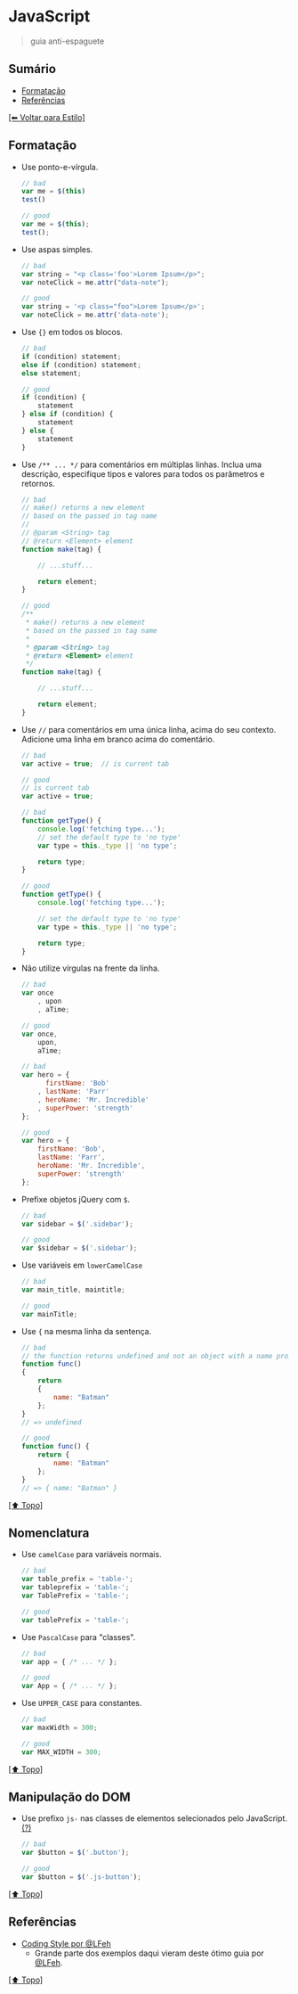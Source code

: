 # JavaScript
> guia anti-espaguete

## Sumário
- [Formatação](#formata%C3%A7%C3%A3o)
- [Referências](#refer%C3%AAncias)

[[⬅︎ Voltar para Estilo]](https://github.com/mktvirtual/guides/tree/master/estilo)


## Formatação

- Use ponto-e-vírgula.
    ```javascript
    // bad
    var me = $(this)
    test()

    // good
    var me = $(this);
    test();
    ```

- Use aspas simples.
    ```javascript
    // bad
    var string = "<p class='foo'>Lorem Ipsum</p>";
    var noteClick = me.attr("data-note");

    // good
    var string = '<p class="foo">Lorem Ipsum</p>';
    var noteClick = me.attr('data-note');
    ```

- Use `{}` em todos os blocos.
    ```javascript
    // bad
    if (condition) statement;
    else if (condition) statement;
    else statement;

    // good
    if (condition) {
        statement
    } else if (condition) {
        statement
    } else {
        statement
    }
    ```

- Use `/** ... */` para comentários em múltiplas linhas. Inclua uma descrição, especifique tipos e valores para todos os parâmetros e retornos.
    ```javascript
    // bad
    // make() returns a new element
    // based on the passed in tag name
    //
    // @param <String> tag
    // @return <Element> element
    function make(tag) {

        // ...stuff...

        return element;
    }

    // good
    /**
     * make() returns a new element
     * based on the passed in tag name
     *
     * @param <String> tag
     * @return <Element> element
     */
    function make(tag) {

        // ...stuff...

        return element;
    }
    ```

- Use `//` para comentários em uma única linha, acima do seu contexto. Adicione uma linha em branco acima do comentário.
    ```javascript
    // bad
    var active = true;  // is current tab

    // good
    // is current tab
    var active = true;

    // bad
    function getType() {
        console.log('fetching type...');
        // set the default type to 'no type'
        var type = this._type || 'no type';

        return type;
    }

    // good
    function getType() {
        console.log('fetching type...');

        // set the default type to 'no type'
        var type = this._type || 'no type';

        return type;
    }
    ```

- Não utilize vírgulas na frente da linha.
    ```javascript
    // bad
    var once
        , upon
        , aTime;

    // good
    var once,
        upon,
        aTime;

    // bad
    var hero = {
          firstName: 'Bob'
        , lastName: 'Parr'
        , heroName: 'Mr. Incredible'
        , superPower: 'strength'
    };

    // good
    var hero = {
        firstName: 'Bob',
        lastName: 'Parr',
        heroName: 'Mr. Incredible',
        superPower: 'strength'
    };
    ```

- Prefixe objetos jQuery com `$`.
    ```javascript
    // bad
    var sidebar = $('.sidebar');

    // good
    var $sidebar = $('.sidebar');
    ```

- Use variáveis em `lowerCamelCase`
    ```javascript
    // bad
    var main_title, maintitle;

    // good
    var mainTitle;
    ```

- Use `{` na mesma linha da sentença.
    ```javascript
    // bad
    // the function returns undefined and not an object with a name property
    function func() 
    {
        return
        {
            name: "Batman"
        }; 
    }
    // => undefined

    // good
    function func() { 
        return {
            name: "Batman"
        };
    }
    // => { name: "Batman" }
    ```

[[⬆︎ Topo]](#sum%C3%A1rio)

## Nomenclatura

- Use `camelCase` para variáveis normais.
    ```javascript
    // bad
    var table_prefix = 'table-';
    var tableprefix = 'table-';
    var TablePrefix = 'table-';

    // good
    var tablePrefix = 'table-';
    ```

- Use `PascalCase` para "classes".
    ```javascript
    // bad
    var app = { /* ... */ };

    // good
    var App = { /* ... */ };
    ```

- Use `UPPER_CASE` para constantes.
    ```javascript
    // bad
    var maxWidth = 300;

    // good
    var MAX_WIDTH = 300;
    ```

[[⬆︎ Topo]](#sum%C3%A1rio)

## Manipulação do DOM

- Use prefixo `js-` nas classes de elementos selecionados pelo JavaScript. [(?)](https://github.com/csswizardry/CSS-Guidelines#js-hooks)
    ```javascript
    // bad
    var $button = $('.button');

    // good
    var $button = $('.js-button');
    ```

[[⬆︎ Topo]](#sum%C3%A1rio)

## Referências

- [Coding Style por @LFeh](https://github.com/LFeh/coding-style#js)
    - Grande parte dos exemplos daqui vieram deste ótimo guia por [@LFeh](https://github.com/LFeh).

[[⬆︎ Topo]](#sum%C3%A1rio)
